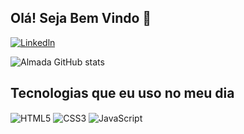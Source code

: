 ## Olá! Seja Bem Vindo 👋

[![Linkedln](https://img.shields.io/badge/LinkedIn-0077B5?style=for-the-badge&logo=linkedin&logoColor=white)](https://www.linkedin.com/in/joaovalmada/)

![Almada GitHub stats](https://github-readme-stats.vercel.app/api?username=joao-almada&show_icons=true&theme=radical)

## Tecnologias que eu uso no meu dia

<div style="display: inline_block">
  <img align= "center" alt="HTML5" src= "https://img.shields.io/badge/HTML5-E34F26?style=for-the-badge&logo=html5&logoColor=white" />  
  <img align= "center" alt="CSS3" src= "https://img.shields.io/badge/CSS3-1572B6?style=for-the-badge&logo=css3&logoColor=white" />  
  <img align= "center" alt="JavaScript" src= "https://img.shields.io/badge/JavaScript-F7DF1E?style=for-the-badge&logo=javascript&logoColor=black" />  
</div>
